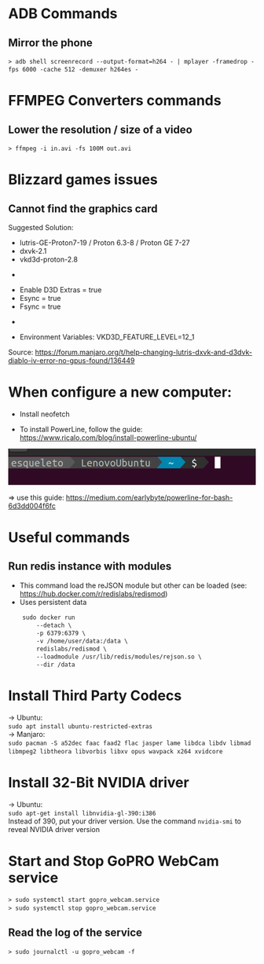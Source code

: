# ADB Commands

## Mirror the phone
```
> adb shell screenrecord --output-format=h264 - | mplayer -framedrop -fps 6000 -cache 512 -demuxer h264es -
```

# FFMPEG Converters commands

## Lower the resolution / size of a video
```
> ffmpeg -i in.avi -fs 100M out.avi
```

# Blizzard games issues

## Cannot find the graphics card

Suggested Solution:

* lutris-GE-Proton7-19 / Proton 6.3-8 / Proton GE 7-27
* dxvk-2.1
* vkd3d-proton-2.8
+
* Enable D3D Extras = true
* Esync = true
* Fsync = true
+
* Environment Variables:
	VKD3D_FEATURE_LEVEL=12_1

Source:
https://forum.manjaro.org/t/help-changing-lutris-dxvk-and-d3dvk-diablo-iv-error-no-gpus-found/136449

# When configure a new computer: 
* Install neofetch

* To install PowerLine, follow the guide: https://www.ricalo.com/blog/install-powerline-ubuntu/ 

![my shell looks like this](screenshots/UbuntuShell.png)

=> use this guide: https://medium.com/earlybyte/powerline-for-bash-6d3dd004f6fc

# Useful commands
## Run redis instance with modules
* This command load the reJSON module but other can be loaded (see: https://hub.docker.com/r/redislabs/redismod)
* Uses persistent data

```
	sudo docker run 
		--detach \ 
		-p 6379:6379 \
		-v /home/user/data:/data \
		redislabs/redismod \
		--loadmodule /usr/lib/redis/modules/rejson.so \
		--dir /data
```


# Install Third Party Codecs   
-> Ubuntu:   
```sudo apt install ubuntu-restricted-extras```   
-> Manjaro:    
```sudo pacman -S a52dec faac faad2 flac jasper lame libdca libdv libmad libmpeg2 libtheora libvorbis libxv opus wavpack x264 xvidcore```   

# Install 32-Bit NVIDIA driver
-> Ubuntu:   
``` sudo apt-get install libnvidia-gl-390:i386 ```   
Instead of 390, put your driver version. 
Use the command ```nvidia-smi``` to reveal NVIDIA driver version

# Start and Stop GoPRO WebCam service
```> sudo systemctl start gopro_webcam.service ```   
```> sudo systemctl stop gopro_webcam.service ```   

## Read the log of the service
```> sudo journalctl -u gopro_webcam -f ```
